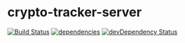 # crypto-tracker-server
[![Build Status](https://travis-ci.org/TaraTritt/crypto-tracker-server.svg?branch=master)](https://travis-ci.org/TaraTritt/crypto-tracker-server)
[![dependencies](https://david-dm.org/TaraTritt/crypto-tracker-server.svg)](https://david-dm.org/TaraTritt/crypto-tracker-server)
[![devDependency Status](https://david-dm.org/TaraTritt/crypto-tracker-server/dev-status.svg)](https://david-dm.org/TaraTritt/crypto-tracker-server#info=devDependencies)
